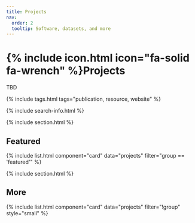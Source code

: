 ```yaml
---
title: Projects
nav:
  order: 2
  tooltip: Software, datasets, and more
---
```


# {% include icon.html icon="fa-solid fa-wrench" %}Projects

TBD

{% include tags.html tags="publication, resource, website" %}

{% include search-info.html %}

{% include section.html %}

## Featured

{% include list.html component="card" data="projects" filter="group == 'featured'" %}

{% include section.html %}

## More

{% include list.html component="card" data="projects" filter="!group" style="small" %}
